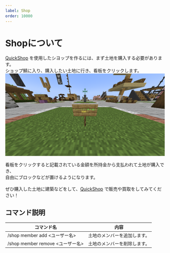 ```yaml
---
label: Shop
order: 10000
---
```

# Shopについて
[QuickShop](https://docs.fukumaisaba.net/plugins/quickshop/) を使用したシヨップを作るには、まず土地を購入する必要があります。<br>
ショップ鯖に入り、購入したい土地に行き、看板をクリックします。<br>
<img src="/images/shop/1.png" width="800">

看板をクリックすると記載されている金額を所持金から支払われて土地が購入でき、<br>
自由にブロックなどが置けるようになります。
<br><br>
ぜひ購入した土地に建築などをして、[QuickShop](https://docs.fukumaisaba.net/plugins/quickshop/) で販売や買取をしてみてください！

## コマンド説明
|コマンド名|内容|
|----|----|
|/shop member add <ユーザー名>|土地のメンバーを追加します。|
|/shop member remove <ユーザー名>|土地のメンバーを削除します。|